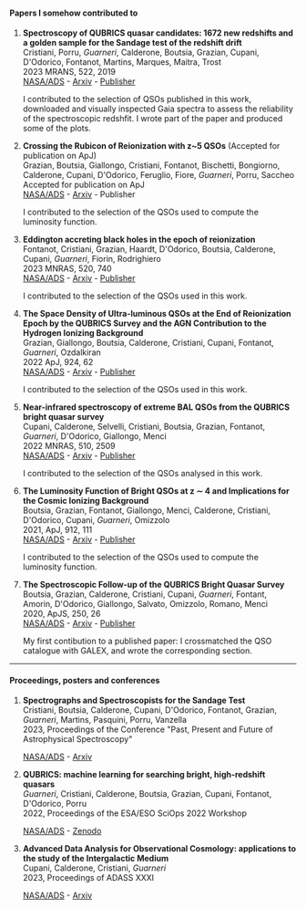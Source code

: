 #### Papers I somehow contributed to

1. **Spectroscopy of QUBRICS quasar candidates: 1672 new redshifts and a golden sample for the Sandage test of the redshift drift**  
    Cristiani, Porru, *Guarneri*, Calderone, Boutsia, Grazian, Cupani, D'Odorico, Fontanot, Martins, Marques, Maitra, Trost  
    2023 MRANS, 522, 2019  
    [NASA/ADS](https://ui.adsabs.harvard.edu/abs/2023MNRAS.522.2019C/abstract) - [Arxiv](https://arxiv.org/pdf/2304.00362.pdf) - [Publisher](https://academic.oup.com/mnras/article/522/2/2019/7104075)  

    I contributed to the selection of QSOs published in this work, downloaded and visually inspected Gaia spectra to assess the reliability of the spectroscopic redshfit. I wrote part of the paper and produced some of the plots.


2. **Crossing the Rubicon of Reionization with z~5 QSOs** (Accepted for publication on ApJ)  
    Grazian, Boutsia, Giallongo, Cristiani, Fontanot, Bischetti, Bongiorno, Calderone, Cupani, D'Odorico, Feruglio, Fiore, *Guarneri*, Porru, Saccheo  
    Accepted for publication on ApJ  
    [NASA/ADS](https://ui.adsabs.harvard.edu/abs/2023arXiv230712421G/abstract) - [Arxiv](https://arxiv.org/pdf/2307.12421.pdf) - Publisher  

    I contributed to the selection of the QSOs used to compute the luminosity function.


3. **Eddington accreting black holes in the epoch of reionization**  
    Fontanot, Cristiani, Grazian, Haardt, D'Odorico, Boutsia, Calderone, Cupani, *Guarneri*, Fiorin, Rodrighiero  
    2023 MNRAS, 520, 740  
    [NASA/ADS](https://ui.adsabs.harvard.edu/abs/2023MNRAS.520..740F/abstract) - [Arxiv](https://arxiv.org/pdf/2301.07129.pdf) - [Publisher](https://academic.oup.com/mnras/article/520/1/740/6991442)  

    I contributed to the selection of the QSOs used in this work.


4. **The Space Density of Ultra-luminous QSOs at the End of Reionization Epoch by the QUBRICS Survey and the AGN Contribution to the Hydrogen Ionizing Background**  
    Grazian, Giallongo, Boutsia, Calderone, Cristiani, Cupani, Fontanot, *Guarneri*, Ozdalkiran  
    2022 ApJ, 924, 62  
    [NASA/ADS](https://ui.adsabs.harvard.edu/abs/2022ApJ...924...62G/abstract) - [Arxiv](https://arxiv.org/pdf/2110.13736.pdf) - [Publisher](https://iopscience.iop.org/article/10.3847/1538-4357/ac33a4)  

    I contributed to the selection of the QSOs used in this work.


5. **Near-infrared spectroscopy of extreme BAL QSOs from the QUBRICS bright quasar survey**  
    Cupani, Calderone, Selvelli, Cristiani, Boutsia, Grazian, Fontanot, *Guarneri*, D'Odorico, Giallongo, Menci  
    2022 MNRAS, 510, 2509  
    [NASA/ADS](https://ui.adsabs.harvard.edu/abs/2022MNRAS.510.2509C/abstract) - [Arxiv](https://arxiv.org/pdf/2112.02594.pdf) - [Publisher](https://academic.oup.com/mnras/article/510/2/2509/6468765)

    I contributed to the selection of the QSOs analysed in this work.


6. **The Luminosity Function of Bright QSOs at z ∼ 4 and Implications for the Cosmic Ionizing Background**  
    Boutsia, Grazian, Fontanot, Giallongo, Menci, Calderone, Cristiani, D'Odorico, Cupani, *Guarneri*, Omizzolo  
    2021, ApJ, 912, 111  
    [NASA/ADS](https://ui.adsabs.harvard.edu/abs/2021ApJ...912..111B/abstract) - [Arxiv](https://arxiv.org/pdf/2103.10446.pdf) - [Publisher](https://iopscience.iop.org/article/10.3847/1538-4357/abedb5)  

    I contributed to the selection of the QSOs used to compute the luminosity function.


7. **The Spectroscopic Follow-up of the QUBRICS Bright Quasar Survey**  
    Boutsia, Grazian, Calderone, Cristiani, Cupani, *Guarneri*, Fontant, Amorin, D'Odorico, Giallongo, Salvato, Omizzolo, Romano, Menci  
    2020, ApJS, 250, 26  
    [NASA/ADS](https://ui.adsabs.harvard.edu/abs/2020ApJS..250...26B/abstract) - [Arxiv](https://arxiv.org/pdf/2008.03865.pdf) - [Publisher](https://iopscience.iop.org/article/10.3847/1538-4365/abafc1)  
    
    My first contibution to a published paper: I crossmatched the QSO catalogue with GALEX, and wrote the corresponding section.

---

#### Proceedings, posters and conferences

1. **Spectrographs and Spectroscopists for the Sandage Test**  
    Cristiani, Boutsia, Calderone, Cupani, D'Odorico, Fontanot, Grazian, *Guarneri*, Martins, Pasquini, Porru, Vanzella  
    2023, Proceedings of the Conference "Past, Present and Future of Astrophysical Spectroscopy"  

    [NASA/ADS](https://ui.adsabs.harvard.edu/abs/2023arXiv230204365C/abstract) - [Arxiv](https://arxiv.org/pdf/2302.04365.pdf)

2. **QUBRICS: machine learning for searching bright, high-redshift quasars**  
    *Guarneri*, Cristiani, Calderone, Boutsia, Grazian, Cupani, Fontanot, D'Odorico, Porru  
    2022, Proceedings of the ESA/ESO SciOps 2022 Workshop

    [NASA/ADS](https://ui.adsabs.harvard.edu/abs/2022scio.confE..34G/abstract) - [Zenodo](https://zenodo.org/record/6579616)

3. **Advanced Data Analysis for Observational Cosmology: applications to the study of the Intergalactic Medium**  
    Cupani, Calderone, Cristiani, *Guarneri*  
    2023, Proceedings of ADASS XXXI  

    [NASA/ADS](https://ui.adsabs.harvard.edu/abs/2023arXiv230510182C/abstract) - [Arxiv](https://arxiv.org/pdf/2305.10182.pdf)